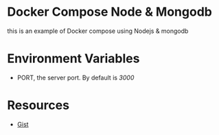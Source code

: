 # Docker Compose Node & Mongodb
this is an example of Docker compose using Nodejs & mongodb

# Environment Variables
* PORT, the server port. By default is *3000*

# Resources
* [Gist](https://gist.github.com/ksmithut/e126f7ddb40b760487a17e8b569a77b5)
